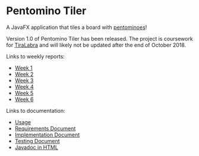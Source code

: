 # Pentomino Tiler
A JavaFX application that tiles a board with [pentominoes](https://en.wikipedia.org/wiki/Pentomino)!

Version 1.0 of Pentomino Tiler has been released. The project is coursework for [TiraLabra](https://github.com/TiraLabra/2018-1) and will likely not be updated after the end of October 2018.

Links to weekly reports:
* [Week 1](Documentation/Weekly_Report_1.md)
* [Week 2](Documentation/Weekly_Report_2.md)
* [Week 3](Documentation/Weekly_Report_3.md)
* [Week 4](Documentation/Weekly_Report_4.md)
* [Week 5](Documentation/Weekly_Report_5.md)
* [Week 6](Documentation/Weekly_Report_6.md)

Links to documentation:
* [Usage](Documentation/Usage.md)
* [Requirements Document](Documentation/Requirements_Document.md)
* [Implementation Document](Documentation/Implementation_Document.md)
* [Testing Document](Documentation/Testing_Document.md)
* [Javadoc in HTML](http://htmlpreview.github.io/?https://github.com/juhamyllari/pentomino-tiler/blob/master/apidocs/index.html)
